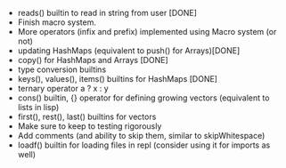 - reads() builtin to read in string from user [DONE]
- Finish macro system.
- More operators (infix and prefix) implemented using Macro system (or not)
- updating HashMaps (equivalent to push() for Arrays)[DONE]
- copy() for HashMaps and Arrays [DONE]
- type conversion builtins
- keys(), values(), items() builtins for HashMaps [DONE]
- ternary operator a ? x : y
- cons() builtin, {} operator for defining growing vectors (equivalent to lists in lisp)
- first(), rest(), last() builtins for vectors
- Make sure to keep to testing rigorously
- Add comments (and ability to skip them, similar to skipWhitespace)
- loadf() builtin for loading files in repl (consider using it for imports as well)